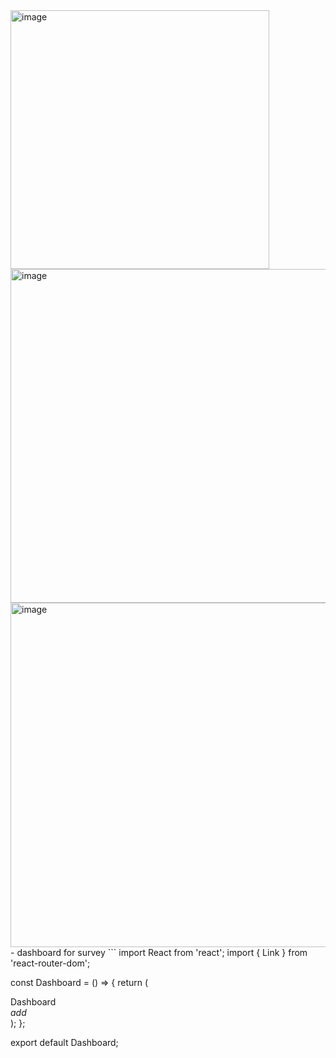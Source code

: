 <img width="414" alt="image" src="https://user-images.githubusercontent.com/75510135/131530769-9109d244-9b80-4e79-8247-5a1441cfd29e.png">
<img width="534" alt="image" src="https://user-images.githubusercontent.com/75510135/131531399-7def58de-b359-498a-aff6-752e19dd053d.png">
<img width="551" alt="image" src="https://user-images.githubusercontent.com/75510135/131531435-b571d2f0-19ed-4301-bae9-4ad920a63da6.png">
- dashboard for survey
```
import React from 'react';
import { Link } from 'react-router-dom';

const Dashboard = () => {
  return (
    <div>
      Dashboard
      <div className="fixed-action-btn">
        <Link to="/surveys/new" className="btn-floating btn-large red">
          <i className="material-icons">add</i>
        </Link>
      </div>
    </div>
  );
};

export default Dashboard;

```
